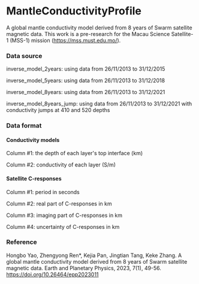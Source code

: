 # MantleConductivityProfile
A global mantle conductivity model derived from 8 years of Swarm satellite magnetic data. This work is a pre-research for the Macau Science Satellite-1 (MSS-1) mission (https://mss.must.edu.mo/).

### Data source
inverse_model_2years: using data from 26/11/2013 to 31/12/2015

inverse_model_5years: using data from 26/11/2013 to 31/12/2018

inverse_model_8years: using data from 26/11/2013 to 31/12/2021

inverse_model_8years_jump: using data from 26/11/2013 to 31/12/2021 with conductivity jumps at 410 and 520 depths


### Data format
#### Conductivity models
Column #1: the depth of each layer's top interface (km)

Column #2: conductivity of each layer (S/m)

#### Satellite C-responses
Column #1: period in seconds

Column #2: real part of C-responses in km

Column #3: imaging part of C-responses in km

Column #4: uncertainty of C-responses in km

### Reference
Hongbo Yao, Zhengyong Ren*, Kejia Pan, Jingtian Tang, Keke Zhang. A global mantle conductivity model derived from 8 years of Swarm satellite magnetic data. Earth and Planetary Physics, 2023, 7(1), 49-56. https://doi.org/10.26464/epp2023011